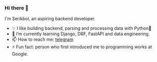 ### Hi there 👋 

<!--
**afk24hours/afk24hours** is a ✨ _special_ ✨ repository because its `README.md` (this file) appears on your GitHub profile.

Here are some ideas to get you started:

- 🔭 I’m currently working on ...

- 👯 I’m looking to collaborate on ...
- 🤔 I’m looking for help with ...
- 💬 Ask me about ...
- 📫 How to reach me: ...
- 😄 Pronouns: ...
- ⚡ Fun fact: ...
-->
I'm Serikbol, an aspiring backend developer.

- ✨ I like building backend, parsing and processing data with Python🐍 
- 🌱 I’m currently learning Django, DRF, FastAPI and data engineering.
- 📫 How to reach me: [telegram](t.me/afk24hours)
- ⚡ Fun fact: person who first introduced me to programming works at Google.
